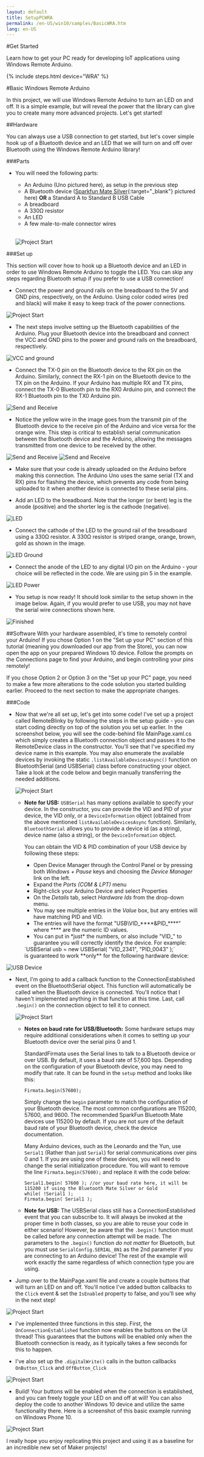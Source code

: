 ```yaml
---
layout: default
title: SetupPCWRA
permalink: /en-US/win10/samples/BasicWRA.htm
lang: en-US
---
```


#Get Started

Learn how to get your PC ready for developing IoT applications using Windows Remote Arduino.

{% include steps.html device="WRA" %}

#Basic Windows Remote Arduino

In this project, we will use Windows Remote Arduino to turn an LED on and off. It is a simple example, but will reveal the power that the library can give you to create many more advanced projects. Let's get started!

##Hardware

You can always use a USB connection to get started, but let's cover simple hook up of a Bluetooth device and an LED that we will turn on and off over Bluetooth using the Windows Remote Arduino library!

###Parts

- You will need the following parts:
	* An Arduino (Uno pictured here), as setup in the previous step
	* A Bluetooth device ([Sparkfun Mate Silver](https://www.sparkfun.com/products/12576){:target="_blank"} pictured here) **OR** a Standard A to Standard B USB Cable
	* A breadboard
	* A 330Ω resistor
	* An LED
	* A few male-to-male connector wires
	<br/>

	![Project Start]({{site.baseurl}}/images/remote-wiring/samples/basic/parts.JPG)


###Set up

This section will cover how to hook up a Bluetooth device and an LED in order to use Windows Remote Arduino to toggle the LED. You can skip any steps regarding Bluetooth setup if you prefer to use a USB connection!

- Connect the power and ground rails on the breadboard to the 5V and GND pins, respectively, on the Arduino. Using color coded wires (red and black) will make it easy to keep track of the power connections.

 ![Project Start]({{site.baseurl}}/images/remote-wiring/samples/basic/step01.JPG)
 
- The next steps involve setting up the Bluetooth capabilities of the Arduino. Plug your Bluetooth device into the breadboard and connect the VCC and GND pins to the power and ground rails on the breadboard, respectively.

 ![VCC and ground]({{site.baseurl}}/images/remote-wiring/samples/basic/step02.JPG)

- Connect the TX-0 pin on the Bluetooth device to the RX pin on the Arduino. Similarly, connect the RX-1 pin on the Bluetooth device to the TX pin on the Arduino.  If your Arduino has multiple RX and TX pins, connect the TX-0 Bluetooth pin to the RX0 Arduino pin, and connect the RX-1 Bluetooth pin to the TX0 Arduino pin.

 ![Send and Receive]({{site.baseurl}}/images/remote-wiring/samples/basic/step03.JPG)

* Notice the yellow wire in the image goes from the transmit pin of the Bluetooth device to the receive pin of the Arduino and vice versa for the orange wire. This step is critical to establish serial communication between the Bluetooth device and the Arduino, allowing the messages transmitted from one device to be received by the other.

 ![Send and Receive]({{site.baseurl}}/images/remote-wiring/samples/basic/step03_2.JPG)
 ![Send and Receive]({{site.baseurl}}/images/remote-wiring/samples/basic/step03_3.JPG)

* Make sure that your code is already uploaded on the Arduino before making this connection. The Arduino Uno uses the same serial (TX and RX) pins for flashing the device, which prevents any code from being uploaded to it when another device is connected to these serial pins.

- Add an LED to the breadboard. Note that the longer (or bent) leg is the anode (positive) and the shorter leg is the cathode (negative).

 ![LED]({{site.baseurl}}/images/remote-wiring/samples/basic/step04.JPG)

- Connect the cathode of the LED to the ground rail of the breadboard using a 330Ω resistor. A 330Ω resistor is striped orange, orange, brown, gold as shown in the image.

 ![LED Ground]({{site.baseurl}}/images/remote-wiring/samples/basic/step05.JPG)

- Connect the anode of the LED to any digital I/O pin on the Arduino - your choice will be reflected in the code. We are using pin 5 in the example.

 ![LED Power]({{site.baseurl}}/images/remote-wiring/samples/basic/step06.JPG)

- You setup is now ready! It should look similar to the setup shown in the image below. Again, if you would prefer to use USB, you may not have the serial wire connections shown here.

 ![Finished]({{site.baseurl}}/images/remote-wiring/samples/basic/final.JPG)

##Software
With your hardware assembled, it's time to remotely control your Arduino!  If you chose Option 1 on the "Set up your PC" section of this tutorial (meaning you downloaded our app from the Store), you can now open the app on your prepared Windows 10 device.  Follow the prompts on the Connections page to find your Arduino, and begin controlling your pins remotely!

If you chose Option 2 or Option 3 on the "Set up your PC" page, you need to make a few more alterations to the code solution you started building earlier.  Proceed to the next section to make the appropriate changes.

###Code

-   Now that we're all set up, let's get into some code!  I've set up a project called RemoteBlinky by following the steps       in the setup guide - you can start coding directly on top of the solution you set up earlier. In the screenshot below,       you will see the code-behind file MainPage.xaml.cs which simply creates a Bluetooth connection object and passes it to       the RemoteDevice class in the constructor. You'll see that I've specified my device name in this example. You may also       enumerate the available devices by invoking the static `.listAvailableDevicesAsync()` function on BluetoothSerial (and       USBSerial) class before constructing your object.  Take a look at the code below and begin manually transferring the         needed additions.

    ![Project Start]({{site.baseurl}}/images/remote-wiring/samples/basic/project00.png)

    -   **Note for USB:**
        `USBSerial` has many options available to specify your device. In the constructor, you can provide the VID and PID of         your device, the VID only, or a `DeviceInformation` object (obtained from the above mentioned                                `listAvailableDevicesAsync` function). Similarly, `BluetoothSerial` allows you to provide a device id (as a string),         device name (also a string), or the `DeviceInformation` object.
  
        You can obtain the VID & PID combination of your USB device by following these steps:
        <ul>
        <li>Open Device Manager through the Control Panel or by pressing both <i>Windows + Pause</i> keys and choosing the           <i>Device Manager</i> link on the left.</li>
        <li>Expand the <i>Ports (COM & LPT)</i> menu</li>
        <li>Right-click your Arduino Device and select Properties</li>
        <li>On the <i>Details</i> tab, select <i>Hardware Ids</i> from the drop-down menu.</li>
        <li>You may see multiple entries in the <i>Value</i> box, but any entries will have matching PID and VID.</li>
        <li>The entries will have the format "USB\VID_****&PID_****" where **** are the numeric ID values.</li>
        <li>You can put in *just* the numbers, or also include "VID_" to guarantee you will correctly identify the device.           For example:<br/></li>
        </ul>
        `USBSerial usb = new USBSerial( "VID_2341", "PID_0043" );`<br/>
        is guaranteed to work **only** for the following hardware device:

![USB Device]({{site.baseurl}}/images/remote-wiring/samples/basic/vidpid.png)

-   Next, I'm going to add a callback function to the ConnectionEstablished event on the BluetoothSerial object. This            function will automatically be called when the Bluetooth device is connected. You'll notice that I haven't implemented       anything in that function at this time. Last, call `.begin()` on the connection object to tell it to connect.

    ![Project Start]({{site.baseurl}}/images/remote-wiring/samples/basic/project01.png)
 
    -   **Notes on baud rate for USB/Bluetooth:** Some hardware setups may require additional considerations when it comes to         setting up your Bluetooth device over the serial pins 0 and 1.

        StandardFirmata uses the Serial lines to talk to a Bluetooth device or over USB. By default, it uses a baud rate of          57,600 bps. Depending on the configuration of your Bluetooth device, you may need to modify that rate. It can be             found in the `setup` method and looks like this:

        `Firmata.begin(57600);`

        Simply change the `begin` parameter to match the configuration of your Bluetooth device. The most common                     configurations are 115200, 57600, and 9600. The recommended SparkFun Bluetooth Mate devices use 115200 by default. If         you are not sure of the default baud rate of your Bluetooth device, check the device documentation.

        Many Arduino devices, such as the Leonardo and the Yun, use `Serial1` (Rather than just `Serial`) for serial                 communications over pins 0 and 1. If you are using one of these devices, you will need to change the serial                  initialization procedure. You will want to remove the line `Firmata.begin(57600);` and replace it with the code              below:

            Serial1.begin( 57600 );	//or your baud rate here, it will be 115200 if using the Bluetooth Mate Silver or Gold
            while( !Serial1 );
            Firmata.begin( Serial1 );

 
    -   **Note for USB:** The USBSerial class still has a ConnectionEstablished event that you can subscribe to. It will             always be invoked at the proper time in both classes, so you are able to reuse your code in either scenario!
        However, be aware that the `.begin()` function must be called before any connection attempt will be made. The                parameters to the `.begin()` function *do not matter* for Bluetooth, but you must use `SerialConfig.SERIAL_8N1` as           the 2nd parameter if you are connecting to an Arduino device! The rest of the example will work exactly the same             regardless of which connection type you are using.

- Jump over to the MainPage.xaml file and create a couple buttons that will turn an LED on and off. You'll notice I've added button callbacks to the `Click` event & set the `IsEnabled` property to false, and you'll see why in the next step!

 ![Project Start]({{site.baseurl}}/images/remote-wiring/samples/basic/project02.png)

- I've implemented three functions in this step. First, the `OnConnectionEstablished` function now enables the buttons on the UI thread! This guarantees that the buttons will be enabled only when the Bluetooth connection is ready, as it typically takes a few seconds for this to happen.

- I've also set up the `.digitalWrite()` calls in the button callbacks `OnButton_Click` and `OffButton_Click`

 ![Project Start]({{site.baseurl}}/images/remote-wiring/samples/basic/project04.png)

- Build! Your buttons will be enabled when the connection is established, and you can freely toggle your LED on and off at will! You can also deploy the code to another Windows 10 device and utilize the same functionality there. Here is a screenshot of this basic example running on Windows Phone 10.

 ![Project Start]({{site.baseurl}}/images/remote-wiring/samples/basic/screenshot.png)


I really hope you enjoy replicating this project and using it as a baseline for an incredible new set of Maker projects!
